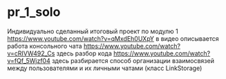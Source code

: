 # pr_1_solo
Индивидуально сделанный итоговый проект по модулю 1
https://www.youtube.com/watch?v=qMxdEh0UXpY в видео описывается работа консольного чата
https://www.youtube.com/watch?v=cRIVW492_Cs  здесь разбор кода
https://www.youtube.com/watch?v=fQf_5Wjzf04 здесь разбирается способ организации взаимосвязей между пользователями и их личными чатами (класс LinkStorage)
